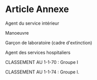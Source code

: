 # Article Annexe

Agent du service intérieur

Manoeuvre

Garçon de laboratoire (cadre d'extinction)

Agent des services hospitaliers

CLASSEMENT AU 1-1-70 : Groupe I

CLASSEMENT AU 1-1-74 : Groupe I.
